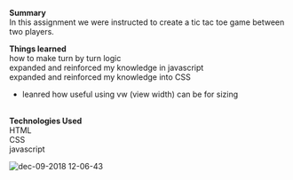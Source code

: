  <strong>Summary</strong><br/>
In this assignment we were instructed to create a tic tac toe game between two players. 

<strong>Things learned</strong><br/>
how to make turn by turn logic<br/>
expanded and reinforced my knowledge in javascript<br/>
expanded and reinforced my knowledge into CSS<br/>
 - leanred how useful using vw (view width) can be for sizing<br/>
 
<br/>
<strong>Technologies Used</strong><br/>
HTML<br/>
CSS<br/>
javascript<br/>

![dec-09-2018 12-06-43](https://user-images.githubusercontent.com/44300521/49700307-ecc2c680-fbaa-11e8-9a97-d824a560151a.gif)
